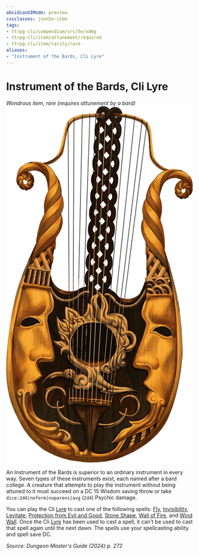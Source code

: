 ```yaml
---
obsidianUIMode: preview
cssclasses: json5e-item
tags:
- ttrpg-cli/compendium/src/5e/xdmg
- ttrpg-cli/item/attunement/required
- ttrpg-cli/item/rarity/rare
aliases: 
- "Instrument of the Bards, Cli Lyre"
---
```

# Instrument of the Bards, Cli Lyre
*Wondrous item, rare (requires attunement by a bard)*  
![](Інструменти%20ДМ/CLI/items/img/cli-lyre.webp#right)


An Instrument of the Bards is superior to an ordinary instrument in every way. Seven types of these instruments exist, each named after a bard college. A creature that attempts to play the instrument without being attuned to it must succeed on a DC 15 Wisdom saving throw or take `dice:2d4|noform|noparens|avg` (`2d4`) Psychic damage.

You can play the Cli [Lyre](Інструменти%20ДМ/CLI/items/lyre-xphb.md) to cast one of the following spells: [Fly](Інструменти%20ДМ/CLI/spells/fly-xphb.md), [Invisibility](Інструменти%20ДМ/CLI/spells/invisibility-xphb.md), [Levitate](Інструменти%20ДМ/CLI/spells/levitate-xphb.md), [Protection from Evil and Good](Інструменти%20ДМ/CLI/spells/protection-from-evil-and-good-xphb.md), [Stone Shape](Інструменти%20ДМ/CLI/spells/stone-shape-xphb.md), [Wall of Fire](Інструменти%20ДМ/CLI/spells/wall-of-fire-xphb.md), and [Wind Wall](Інструменти%20ДМ/CLI/spells/wind-wall-xphb.md). Once the Cli [Lyre](Інструменти%20ДМ/CLI/items/lyre-xphb.md) has been used to cast a spell, it can't be used to cast that spell again until the next dawn. The spells use your spellcasting ability and spell save DC.

*Source: Dungeon Master's Guide (2024) p. 272*